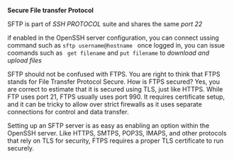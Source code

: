 **Secure File transfer Protocol**

SFTP is part of *SSH PROTOCOL* suite and shares the same *port 22* 

if enabled in the OpenSSH server configuration, you can connect ussing command such as  `sftp username@hostname ` once logged in, you can issue coomands such as ` get filename` and `put filename` to *download and upload files* 

SFTP should not be confused with FTPS. You are right to think that FTPS stands for File Transfer Protocol Secure. How is FTPS secured? Yes, you are correct to estimate that it is secured using TLS, just like HTTPS. While FTP uses port 21, FTPS usually uses port 990. It requires certificate setup, and it can be tricky to allow over strict firewalls as it uses separate connections for control and data transfer.

Setting up an SFTP server is as easy as enabling an option within the OpenSSH server. Like HTTPS, SMTPS, POP3S, IMAPS, and other protocols that rely on TLS for security, FTPS requires a proper TLS certificate to run securely.
